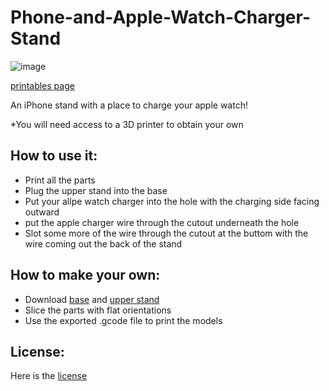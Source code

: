 # Phone-and-Apple-Watch-Charger-Stand

![image](https://github.com/user-attachments/assets/7d815472-a09b-4daa-8005-fa34bfb621c5)

[printables page](https://www.printables.com/model/952448-apple-watch-charger-and-phone-stand)

An iPhone stand with a place to charge your apple watch!

*You will need access to a 3D printer to obtain your own

## How to use it:
- Print all the parts
- Plug the upper stand into the base
- Put your allpe watch charger into the hole with the charging side facing outward
- put the apple charger wire through the cutout underneath the hole
- Slot some more of the wire through the cutout at the buttom with the wire coming out the back of the stand


## How to make your own:
- Download [base](phone_stand_base_v3.stl) and [upper stand](phone_stand_upper_v6.stl)
- Slice the parts with flat orientations
- Use the exported .gcode file to print the models

## License:
Here is the [license](LICENSE)
